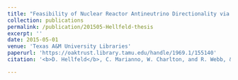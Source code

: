 ```yaml
---
title: "Feasibility of Nuclear Reactor Antineutrino Directionality via Elastic Electron Scattering in the WATer CHerenkov Monitor of ANtineutrinos (WATCHMAN)"
collection: publications
permalink: /publication/201505-Hellfeld-thesis
excerpt: ''
date: 2015-05-01
venue: 'Texas A&M University Libraries'
paperurl: 'https://oaktrust.library.tamu.edu/handle/1969.1/155140'
citation: '<b>D. Hellfeld</b>, C. Marianno, W. Charlton, and R. Webb, &quot;Feasibility of Nuclear Reactor Antineutrino Directionality via Elastic Electron Scattering in the WATer CHerenkov Monitor of ANtineutrinos (WATCHMAN)&quot;, <i>Master’s thesis</i>, Texas A&M University, May 2015.'

---
```


<!-- This paper is about ... -->
